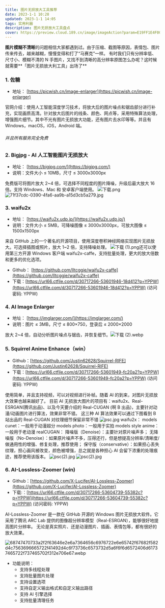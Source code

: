 ```yaml
---
title: 图片无损放大工具推荐
date: 2023-1-1 10:28
updated: 2023-1-1 14:05
tags: 实用利器
description: 图片无损放大工具盘点
cover: https://preview.cloud.189.cn/image/imageAction?param=E19FF1E4F00DD57B0E60D13C39807A4E1B60145638C1DAE1CD0029F62E4BEDEEF804645545D64B1A438632C4C2C57042C97816CFDEBC1B266A11CBD1E334C2610EF7947CF0EFF00062FBB060CA7056A0A9F198B5536C16DB8DC8173A10541FBF23F89E731D7EEA8DAFFFD9B47A504FEFEF7BFA4D
---
```


**图片模糊不清晰**的问题相信大家都遇到过。由于压缩、截图等原因，表情包、图片传来传去，越来越糊，慢慢变得和打了“马赛克”一样。
有时我们只有分辨率低、尺寸小、模糊不清的 N 手图片，又找不到清晰的高分辨率原图怎么办呢？这时候就需要**「图片无损放大利工具」出场了**

### 1. 佐糖

- 地址： [https://picwish.cn/image-enlarger](https://picwish.cn/image-enlarger)

官网介绍：使用人工智能深度学习技术，将放大后的图片噪点和锯齿部分进行补充，实现画质高清。针对放大后图片的线条、颜色、网点等，采用特殊算法处理，增强图片细节。其中不光有图片无损放大功能，还有图片去水印等等。并且有 Windows，macOS，iOS，Android 端。

###### 并且所有服务完全免费

### 2. Bigjpg - AI 人工智能图片无损放大

- 地址： [https://bigjpg.com/](https://bigjpg.com/)
- 说明：文件大小 ≤ 10MB，尺寸 ≤ 3000x3000px

免费版可将图片放大 2~4 倍，可选择不同程度的图片降噪，升级后最大放大 16 倍。支持 Windows、Mac 和 安卓客户端使用。
![下载.png](https://cdn.nlark.com/yuque/0/2023/png/22578074/1672541464932-020c3de6-220d-43d3-a692-dd73f42a422e.png#averageHue=%23fcfcfc&clientId=ud55ed8dc-8704-4&crop=0&crop=0&crop=1&crop=1&from=ui&id=u6c49aaf8&margin=%5Bobject%20Object%5D&name=%E4%B8%8B%E8%BD%BD.png&originHeight=1080&originWidth=1920&originalType=binary&ratio=1&rotation=0&showTitle=false&size=98938&status=done&style=none&taskId=ud4d52fd5-bd83-4561-b6a6-cd16460c8d9&title=)
![71f37cdc-0390-4fa6-aa9b-a15d3cb5a279.jpg](https://cdn.nlark.com/yuque/0/2023/jpeg/22578074/1672541488307-8df242ff-2822-4587-9eeb-b30132098699.jpeg#averageHue=%23f5e9e7&clientId=ud55ed8dc-8704-4&crop=0&crop=0&crop=1&crop=1&from=ui&id=u387a3d68&margin=%5Bobject%20Object%5D&name=71f37cdc-0390-4fa6-aa9b-a15d3cb5a279.jpg&originHeight=371&originWidth=501&originalType=binary&ratio=1&rotation=0&showTitle=false&size=34684&status=done&style=none&taskId=u37fa1e6f-2268-4c93-967a-bfda647c114&title=)

### 3. **waifu2x**

- 地址： [https://waifu2x.udp.jp/](https://waifu2x.udp.jp/)
- 说明：文件大小 ≤ 5MB，可降噪图像 ≤ 3000x3000px，可放大图像 ≤ 1500x1500px

来自 GitHub 上的一个著名的开源项目，使用深度卷积神经网络实现图片无损放大。可选择插图或照片，放大 1~2 倍，支持降噪处理。
![下载 (1).png](https://cdn.nlark.com/yuque/0/2023/png/22578074/1672541636081-ed40e63e-a24f-4291-ab79-acc098c6391e.png#averageHue=%23d4d4d4&clientId=ud55ed8dc-8704-4&crop=0&crop=0&crop=1&crop=1&from=ui&id=u1f827f38&margin=%5Bobject%20Object%5D&name=%E4%B8%8B%E8%BD%BD%20%281%29.png&originHeight=1080&originWidth=1920&originalType=binary&ratio=1&rotation=0&showTitle=false&size=138030&status=done&style=none&taskId=u0a636c18-f1e1-43e9-9d9b-bde50838772&title=)还可以使用第三方开源 Windows 客户端 waifu2x-caffe，支持批量处理，更大的放大倍数和更多的优化选项。

- Github： [https://github.com/lltcggie/waifu2x-caffe](https://github.com/lltcggie/waifu2x-caffe)
- 下载：[https://url66.ctfile.com/d/30717266-53601946-18d412?p=YPPW](https://url66.ctfile.com/d/30717266-53601946-18d412?p=YPPW) (访问密码: YPPW)

### 4. **AI Image Enlarger**

- 地址： [https://imglarger.com/](https://imglarger.com/)
- 说明：图片 ≤ 3MB，尺寸 ≤ 800×750，登录后 ≤ 2000×2000

放大 2~4 倍，自动分析图片噪点与锯齿，并恢复细节。![下载 (2).webp](https://cdn.nlark.com/yuque/0/2023/webp/22578074/1672542151531-8695de02-34ae-4f37-a5ce-3c58dca3baaa.webp#averageHue=%23eff2f1&clientId=ud55ed8dc-8704-4&crop=0&crop=0&crop=1&crop=1&from=ui&id=u67cd854d&margin=%5Bobject%20Object%5D&name=%E4%B8%8B%E8%BD%BD%20%282%29.webp&originHeight=1080&originWidth=1920&originalType=binary&ratio=1&rotation=0&showTitle=false&size=96164&status=done&style=none&taskId=u5d8ab282-a87b-4389-a5de-fbad9604385&title=)

### 5. Squirrel Anime Enhance（win）

- Github：[https://github.com/Justin62628/Squirrel-RIFE](https://github.com/Justin62628/Squirrel-RIFE)
- 下载：[https://url66.ctfile.com/d/30717266-53601949-fc20a2?p=YPPW](https://url66.ctfile.com/d/30717266-53601949-fc20a2?p=YPPW) (访问密码: YPPW)

使用简单，并且支持视频，可以对视频进行补帧。随着 AI 的到来，对图片无损放大效果也越来越好了。 目前 AI 无损放大图片的项目有：waifu2x、Real-ESRGAN(腾讯出品)、以及今天要介绍的 Real-CUGAN (啊 B 出品)，主要针对动漫/动画图片进行算法，效果非常不错。 这三种 AI 算法效果可以通过下图看到 B 站出品的 Real-CUGAN 对纹理细节保留非常不错
![psc.jpg](https://cdn.nlark.com/yuque/0/2023/jpeg/22578074/1672542381326-bb4bf7ee-1c38-448a-8e4d-b177da67388d.jpeg#averageHue=%23676b6e&clientId=ud55ed8dc-8704-4&crop=0&crop=0&crop=1&crop=1&from=ui&id=u6dc00984&margin=%5Bobject%20Object%5D&name=psc.jpg&originHeight=729&originWidth=1080&originalType=binary&ratio=1&rotation=0&showTitle=false&size=96925&status=done&style=none&taskId=u13e3e343-a1aa-4e34-860a-ed43c92a2fb&title=)
waifu2x： models cunet：一般用于动漫超分 models photo：一般用于实拍 models style anime：一般用于老动漫
realCUGAN： 降噪版（Denoise）：主要针对原片噪声多； 无降噪版（No-Denoise）：如果原片噪声不多，压得还行，但是想提高分辨率/清晰度/做通用性的增强、修复处理，推荐使用； 保守版（conservative）：如果担心丢失纹理，担心画风被改变，颜色被增强，总之就是各种担心 AI 会留下浓重的处理痕迹，推荐使用该版本。
![psc(2).jpg](https://cdn.nlark.com/yuque/0/2023/jpeg/22578074/1672542423116-f29edaed-ad7a-4c02-9026-a80fc3519a63.jpeg#averageHue=%23181e2e&clientId=ud55ed8dc-8704-4&crop=0&crop=0&crop=1&crop=1&from=ui&id=u5410d92a&margin=%5Bobject%20Object%5D&name=psc%282%29.jpg&originHeight=894&originWidth=768&originalType=binary&ratio=1&rotation=0&showTitle=false&size=46614&status=done&style=none&taskId=u9ef8bb56-7372-4fbf-a05d-b7427e6e337&title=)
![psc(2).jpg](https://cdn.nlark.com/yuque/0/2023/jpeg/22578074/1672542433117-5ad17de2-3285-4390-9afe-5a1f795ff717.jpeg#averageHue=%23181e2e&clientId=ud55ed8dc-8704-4&crop=0&crop=0&crop=1&crop=1&from=ui&id=u1012afa3&margin=%5Bobject%20Object%5D&name=psc%282%29.jpg&originHeight=894&originWidth=768&originalType=binary&ratio=1&rotation=0&showTitle=false&size=46614&status=done&style=none&taskId=u50cf2048-dfa2-470b-b819-63183d6cfad&title=)

### 6. AI-Lossless-Zoomer (win)

- Github：[https://github.com/X-Lucifer/AI-Lossless-Zoomer](https://github.com/X-Lucifer/AI-Lossless-Zoomer)
- 下载:：[https://url66.ctfile.com/d/30717266-53604739-55382c?p=YPPW](https://url66.ctfile.com/d/30717266-53604739-55382c?p=YPPW) (访问密码: YPPW)

AI-Lossless-Zoomer 是一款在 GitHub 开源的 Windows 图片无损放大软件。它采用了腾讯 ARC Lab 提供的图像超分辨率模型（Real-ESRGAN），能够很好地提高图片分辨率。
无论是真实照片、还是动漫图片、插画、表情包等，都有很好的放大效果。

![68747470733a2f2f63646e2e6a7364656c6976722e6e65742f67682f582d4c7563696665722f41492d4c6f73736c6573732d5a6f6f6d6572406d61737465722f737465702f312e706e67.webp](https://cdn.nlark.com/yuque/0/2023/webp/22578074/1672552450172-b779300c-5909-4506-a50c-ed1c06da95c2.webp#averageHue=%232c3039&clientId=ud28949a7-da57-4&crop=0&crop=0&crop=1&crop=1&from=ui&id=uf5957df3&margin=%5Bobject%20Object%5D&name=68747470733a2f2f63646e2e6a7364656c6976722e6e65742f67682f582d4c7563696665722f41492d4c6f73736c6573732d5a6f6f6d6572406d61737465722f737465702f312e706e67.webp&originHeight=682&originWidth=948&originalType=binary&ratio=1&rotation=0&showTitle=false&size=99486&status=done&style=none&taskId=uc59936da-1b80-471f-a782-1ae405ea524&title=)

- 功能说明：
  - 支持多线程处理
  - 支持批量图片处理
  - 支持设置选项
  - 支持自定义输出格式和自定义输出路径
  - 支持 AI 引擎选择
  - 支持批量清理任务
